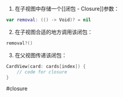 1. 在子视图中存储一个[[闭包 - Closure]]参数：

```swift
var removal: (() -> Void)? = nil
```

2. 在子视图合适的地方调用该闭包：

```swift
removal?()
```

3. 在父视图传递该闭包：

```swift
CardView(card: cards[index]) {
	// code for closure
}
```

#closure 